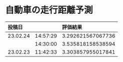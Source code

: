 # 自動車の走行距離予測

| 投稿日 | | 評価結果 |
|:---- |:----  |:----  |
| 23.02.24 | 14:57:29 | 3.292621567067736 |
|  | 14:30:00 | 3.535818158538594 |
| 23.02.23 | 11:42:33 | 3.303857955017841 |
